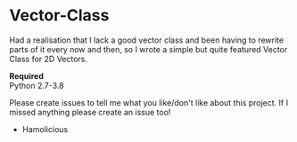 # Vector-Class
Had a realisation that I lack a good vector class and been having to rewrite parts of it every now and then, so I wrote a simple but quite featured Vector Class for 2D Vectors.

<strong>Required</strong><br>
Python 2.7-3.8<br>

Please create issues to tell me what you like/don't like about this project.
If I missed anything please create an issue too!

 - Hamolicious
